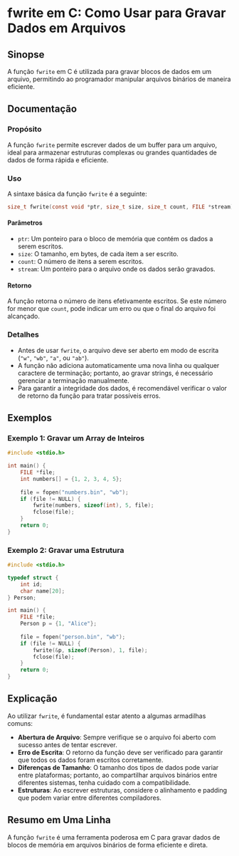 <!--
Meta Description: # fwrite em C: Como Usar para Gravar Dados em Arquivos ## Sinopse A função `fwrite` em C é utilizada para gravar blocos de dados em um arquivo, permit...
Meta Keywords: file, fwrite, para, dados, função
-->

# fwrite em C: Como Usar para Gravar Dados em Arquivos

## Sinopse
A função `fwrite` em C é utilizada para gravar blocos de dados em um arquivo, permitindo ao programador manipular arquivos binários de maneira eficiente.

## Documentação

### Propósito
A função `fwrite` permite escrever dados de um buffer para um arquivo, ideal para armazenar estruturas complexas ou grandes quantidades de dados de forma rápida e eficiente.

### Uso
A sintaxe básica da função `fwrite` é a seguinte:

```c
size_t fwrite(const void *ptr, size_t size, size_t count, FILE *stream);
```

#### Parâmetros
- `ptr`: Um ponteiro para o bloco de memória que contém os dados a serem escritos.
- `size`: O tamanho, em bytes, de cada item a ser escrito.
- `count`: O número de itens a serem escritos.
- `stream`: Um ponteiro para o arquivo onde os dados serão gravados.

#### Retorno
A função retorna o número de itens efetivamente escritos. Se este número for menor que `count`, pode indicar um erro ou que o final do arquivo foi alcançado.

### Detalhes
- Antes de usar `fwrite`, o arquivo deve ser aberto em modo de escrita (`"w"`, `"wb"`, `"a"`, ou `"ab"`).
- A função não adiciona automaticamente uma nova linha ou qualquer caractere de terminação; portanto, ao gravar strings, é necessário gerenciar a terminação manualmente.
- Para garantir a integridade dos dados, é recomendável verificar o valor de retorno da função para tratar possíveis erros.

## Exemplos

### Exemplo 1: Gravar um Array de Inteiros
```c
#include <stdio.h>

int main() {
    FILE *file;
    int numbers[] = {1, 2, 3, 4, 5};
    
    file = fopen("numbers.bin", "wb");
    if (file != NULL) {
        fwrite(numbers, sizeof(int), 5, file);
        fclose(file);
    }
    return 0;
}
```

### Exemplo 2: Gravar uma Estrutura
```c
#include <stdio.h>

typedef struct {
    int id;
    char name[20];
} Person;

int main() {
    FILE *file;
    Person p = {1, "Alice"};
    
    file = fopen("person.bin", "wb");
    if (file != NULL) {
        fwrite(&p, sizeof(Person), 1, file);
        fclose(file);
    }
    return 0;
}
```

## Explicação
Ao utilizar `fwrite`, é fundamental estar atento a algumas armadilhas comuns:

- **Abertura de Arquivo**: Sempre verifique se o arquivo foi aberto com sucesso antes de tentar escrever.
- **Erro de Escrita**: O retorno da função deve ser verificado para garantir que todos os dados foram escritos corretamente.
- **Diferenças de Tamanho**: O tamanho dos tipos de dados pode variar entre plataformas; portanto, ao compartilhar arquivos binários entre diferentes sistemas, tenha cuidado com a compatibilidade.
- **Estruturas**: Ao escrever estruturas, considere o alinhamento e padding que podem variar entre diferentes compiladores.

## Resumo em Uma Linha
A função `fwrite` é uma ferramenta poderosa em C para gravar dados de blocos de memória em arquivos binários de forma eficiente e direta.